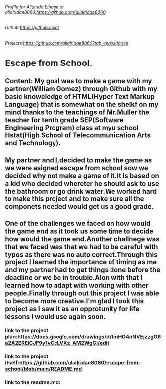 ###### Profile for Alialrida Elhage or alialridae8060:https://github.com/alialridae8060 
###### Github:https://github.com/
###### Projects:https://github.com/alialridae8060?tab=repositories
# Escape from School.
## Content: My goal was to make a game with my partner(William Gomez) through Github with my basic knoweledge of HTML(Hyper Text Markup Language) that is somewhat on the shelkf on my mind thanks to the teachings of Mr.Muller the teacher for tenth grade SEP(Software Engineering Program) class at myu school Hstat(High School of Telecommunication Arts and Technology).
## My partner and I,decided to make the game as we were asigned escape from school sow we decided why not make a game of it.It is based on a kid who decided whereter he should ask to use the bathroom or go drink water.We worked hard to make this project and to make sure all the componets needed would get us a good grade.
## One of the challenges we faced on how would the game end as it took us some time to decide how would the game end.Another challnege was that we faced was that we had to be careful with typos as there was no auto correct.Through this project I learned the importance of timing as me and my partner had to get things done before the deadline or we be in trouble.Alon with that I learned how to adapt with working with other people.Finally through out this project I was able to become more creative.I'm glad I took this project as I saw it as an opprotunity for life lessons I would use again soon.
### link to the project plan:https://docs.google.com/drawings/d/1mHO4nNVEjzzgO6a2A2EREiCJF9y1vCcLVXz_AM2WgGI/edit
### link to the project itself:https://github.com/alialridae8060/escape-from-school/blob/main/README.md
### link to the readme.md:

